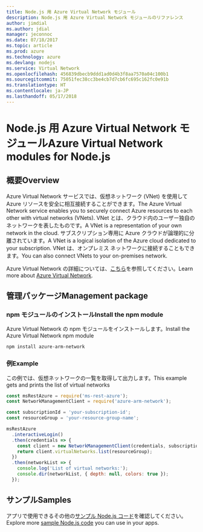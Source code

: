 ```yaml
---
title: Node.js 用 Azure Virtual Network モジュール
description: Node.js 用 Azure Virtual Network モジュールのリファレンス
author: jimdial
ms.author: jdial
manager: jeconnoc
ms.date: 07/18/2017
ms.topic: article
ms.prod: azure
ms.technology: azure
ms.devlang: nodejs
ms.service: Virtual Network
ms.openlocfilehash: 456839dbecb9ddd1ad0d4b3f8aa7570a04c100b1
ms.sourcegitcommit: 75051fec38cc3be4cb7d7cb6fc695c162fc0e91b
ms.translationtype: HT
ms.contentlocale: ja-JP
ms.lasthandoff: 05/17/2018
---
```

# <a name="azure-virtual-network-modules-for-nodejs"></a><span data-ttu-id="08812-103">Node.js 用 Azure Virtual Network モジュール</span><span class="sxs-lookup"><span data-stu-id="08812-103">Azure Virtual Network modules for Node.js</span></span>

## <a name="overview"></a><span data-ttu-id="08812-104">概要</span><span class="sxs-lookup"><span data-stu-id="08812-104">Overview</span></span>

<span data-ttu-id="08812-105">Azure Virtual Network サービスでは、仮想ネットワーク (VNet) を使用して Azure リソースを安全に相互接続することができます。</span><span class="sxs-lookup"><span data-stu-id="08812-105">The Azure Virtual Network service enables you to securely connect Azure resources to each other with virtual networks (VNets).</span></span> <span data-ttu-id="08812-106">VNet とは、クラウド内のユーザー独自のネットワークを表したものです。</span><span class="sxs-lookup"><span data-stu-id="08812-106">A VNet is a representation of your own network in the cloud.</span></span> <span data-ttu-id="08812-107">サブスクリプション専用に Azure クラウドが論理的に分離されています。</span><span class="sxs-lookup"><span data-stu-id="08812-107">A VNet is a logical isolation of the Azure cloud dedicated to your subscription.</span></span> <span data-ttu-id="08812-108">VNet は、オンプレミス ネットワークに接続することもできます。</span><span class="sxs-lookup"><span data-stu-id="08812-108">You can also connect VNets to your on-premises network.</span></span>

<span data-ttu-id="08812-109">Azure Virtual Network の詳細については、[こちら](https://docs.microsoft.com/azure/virtual-network/virtual-networks-overview)を参照してください。</span><span class="sxs-lookup"><span data-stu-id="08812-109">Learn more about [Azure Virtual Network](https://docs.microsoft.com/azure/virtual-network/virtual-networks-overview).</span></span>

## <a name="management-package"></a><span data-ttu-id="08812-110">管理パッケージ</span><span class="sxs-lookup"><span data-stu-id="08812-110">Management package</span></span>

### <a name="install-the-npm-module"></a><span data-ttu-id="08812-111">npm モジュールのインストール</span><span class="sxs-lookup"><span data-stu-id="08812-111">Install the npm module</span></span>

<span data-ttu-id="08812-112">Azure Virtual Network の npm モジュールをインストールします。</span><span class="sxs-lookup"><span data-stu-id="08812-112">Install the Azure Virtual Network npm module</span></span>

```bash
npm install azure-arm-network
```

### <a name="example"></a><span data-ttu-id="08812-113">例</span><span class="sxs-lookup"><span data-stu-id="08812-113">Example</span></span>

<span data-ttu-id="08812-114">この例では、仮想ネットワークの一覧を取得して出力します。</span><span class="sxs-lookup"><span data-stu-id="08812-114">This example gets and prints the list of virtual networks</span></span>

```javascript
const msRestAzure = require('ms-rest-azure');
const NetworkManagementClient = require('azure-arm-network');

const subscriptionId = 'your-subscription-id';
const resourceGroup = 'your-resource-group-name';

msRestAzure
  .interactiveLogin()
  .then(credentials => {
    const client = new NetworkManagementClient(credentials, subscriptionId);
    return client.virtualNetworks.list(resourceGroup);
  })
  .then(networkList => {
    console.log('List of virtual networks:');
    console.dir(networkList, { depth: null, colors: true });
  });

```

## <a name="samples"></a><span data-ttu-id="08812-115">サンプル</span><span class="sxs-lookup"><span data-stu-id="08812-115">Samples</span></span>

<span data-ttu-id="08812-116">アプリで使用できるその他の[サンプル Node.js コード](https://azure.microsoft.com/resources/samples/?platform=nodejs)を確認してください。</span><span class="sxs-lookup"><span data-stu-id="08812-116">Explore more [sample Node.js code](https://azure.microsoft.com/resources/samples/?platform=nodejs) you can use in your apps.</span></span>

